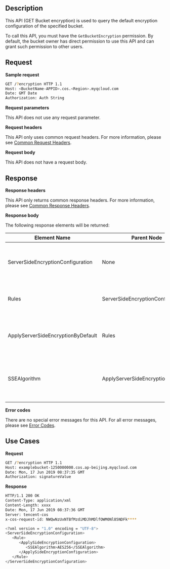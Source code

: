 ## Description

This API (GET Bucket encryption) is used to query the default encryption configuration of the specified bucket.

To call this API, you must have the `GetBucketEncryption` permission. By default, the bucket owner has direct permission to use this API and can grant such permission to other users.

## Request

**Sample request**

```sh
GET /?encryption HTTP 1.1
Host: <BucketName-APPID>.cos.<Region>.myqcloud.com
Date: GMT Date
Authorization: Auth String
```

**Request parameters**

This API does not use any request parameter.

**Request headers**

This API only uses common request headers. For more information, please see [Common Request Headers](https://intl.cloud.tencent.com/document/product/436/7728).

**Request body**

This API does not have a request body.

## Response

**Response headers**

This API only returns common response headers. For more information, please see [Common Response Headers](https://intl.cloud.tencent.com/document/product/436/7729).

**Response body**

The following response elements will be returned:

| Element Name | Parent Node | Description | Type |
| ---------------------------------- | ---------------------------------- | ------------------------------------------------------------ | --------- |
| ServerSideEncryptionConfiguration | None | This contains the default encryption configuration parameters | Container |
| Rules | ServerSideEncryptionConfiguration | Default server-side encryption configuration rule | Container |
| ApplyServerSideEncryptionByDefault | Rules | Default configuration information of server-side encryption | Container |
| SSEAlgorithm | ApplyServerSideEncryptionByDefault | Server-side encryption algorithm to be used. Enumerated value: AES256 | String |

**Error codes**

There are no special error messages for this API. For all error messages, please see [Error Codes](https://intl.cloud.tencent.com/document/product/436/7730).

## Use Cases

**Request**

```sh
GET /?encryption HTTP 1.1
Host: examplebucket-1250000000.cos.ap-beijing.myqcloud.com
Date: Mon, 17 Jun 2019 08:37:35 GMT
Authorization: signatureValue
```

**Response**

```sh
HTTP/1.1 200 OK
Content-Type: application/xml
Content-Length: xxxx
Date: Mon, 17 Jun 2019 08:37:36 GMT
Server: tencent-cos
x-cos-request-id: NWQwNzUxNTBfMzdiMDJhMDlfOWM0Nl85NDFk****

<?xml version = "1.0" encoding = "UTF-8">
<ServerSideEncryptionConfiguration>
   <Rule>
      <ApplySideEncryptionConfiguration>
         <SSEAlgorithm>AES256</SSEAlgorithm>
      </ApplySideEncryptionConfiguration>
   </Rule>
</ServerSideEncryptionConfiguration>
```
